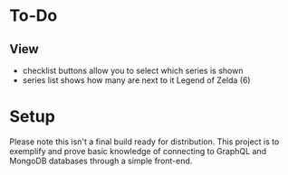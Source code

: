 # To-Do

## View
- checklist buttons allow you to select which series is shown
- series list shows how many are next to it Legend of Zelda (6)

# Setup
Please note this isn't a final build ready for distribution. This project is to exemplify and prove basic knowledge of connecting to GraphQL and MongoDB databases through a simple front-end.